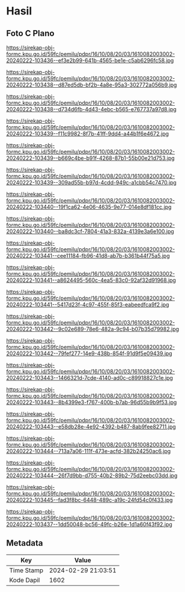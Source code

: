 # Hasil

## Foto C Plano

https://sirekap-obj-formc.kpu.go.id/59fc/pemilu/pdpr/16/10/08/20/03/1610082003002-20240222-103436--ef3e2b99-641b-4565-be1e-c5ab6296fc58.jpg

https://sirekap-obj-formc.kpu.go.id/59fc/pemilu/pdpr/16/10/08/20/03/1610082003002-20240222-103438--d87ed5db-bf2b-4a8e-95a3-302772a056b9.jpg

https://sirekap-obj-formc.kpu.go.id/59fc/pemilu/pdpr/16/10/08/20/03/1610082003002-20240222-103438--d734d6fb-4d43-4ebc-b565-e767737a97d8.jpg

https://sirekap-obj-formc.kpu.go.id/59fc/pemilu/pdpr/16/10/08/20/03/1610082003002-20240222-103439--f11c9982-8f7b-41ff-9dd4-a44b1f6e4672.jpg

https://sirekap-obj-formc.kpu.go.id/59fc/pemilu/pdpr/16/10/08/20/03/1610082003002-20240222-103439--b669c4be-b91f-4268-87b1-55b00e21d753.jpg

https://sirekap-obj-formc.kpu.go.id/59fc/pemilu/pdpr/16/10/08/20/03/1610082003002-20240222-103439--309ad55b-b97d-4cdd-949c-a1cbb54c7470.jpg

https://sirekap-obj-formc.kpu.go.id/59fc/pemilu/pdpr/16/10/08/20/03/1610082003002-20240222-103440--19f1ca62-4e06-4635-9e77-014e8df181cc.jpg

https://sirekap-obj-formc.kpu.go.id/59fc/pemilu/pdpr/16/10/08/20/03/1610082003002-20240222-103440--ba8dc3cf-7804-41a3-832a-4139e3a6e100.jpg

https://sirekap-obj-formc.kpu.go.id/59fc/pemilu/pdpr/16/10/08/20/03/1610082003002-20240222-103441--cee11184-fb96-41d8-ab7b-b361b44f75a5.jpg

https://sirekap-obj-formc.kpu.go.id/59fc/pemilu/pdpr/16/10/08/20/03/1610082003002-20240222-103441--a8624495-560c-4ea5-83c0-92af32d91968.jpg

https://sirekap-obj-formc.kpu.go.id/59fc/pemilu/pdpr/16/10/08/20/03/1610082003002-20240222-103441--5417d23f-4c97-455f-85f3-eabeedfca9f2.jpg

https://sirekap-obj-formc.kpu.go.id/59fc/pemilu/pdpr/16/10/08/20/03/1610082003002-20240222-103442--9c02e689-78e6-482a-9c94-b07b35d79982.jpg

https://sirekap-obj-formc.kpu.go.id/59fc/pemilu/pdpr/16/10/08/20/03/1610082003002-20240222-103442--79fef277-14e9-438b-854f-91d9f5e09439.jpg

https://sirekap-obj-formc.kpu.go.id/59fc/pemilu/pdpr/16/10/08/20/03/1610082003002-20240222-103443--1466321d-7cde-4140-ad0c-c89918827c1e.jpg

https://sirekap-obj-formc.kpu.go.id/59fc/pemilu/pdpr/16/10/08/20/03/1610082003002-20240222-103443--8b4399e3-f767-400b-b7ab-96d55b9b9f53.jpg

https://sirekap-obj-formc.kpu.go.id/59fc/pemilu/pdpr/16/10/08/20/03/1610082003002-20240222-103443--e58db28e-4e92-4392-b487-8ab9fee82711.jpg

https://sirekap-obj-formc.kpu.go.id/59fc/pemilu/pdpr/16/10/08/20/03/1610082003002-20240222-103444--713a7a06-111f-473e-acfd-382b24250ac6.jpg

https://sirekap-obj-formc.kpu.go.id/59fc/pemilu/pdpr/16/10/08/20/03/1610082003002-20240222-103444--26f7d9bb-d755-40b2-89b2-75d2eebc03dd.jpg

https://sirekap-obj-formc.kpu.go.id/59fc/pemilu/pdpr/16/10/08/20/03/1610082003002-20240222-103445--fad3f8bc-6448-489c-a19c-24fd54c0f433.jpg

https://sirekap-obj-formc.kpu.go.id/59fc/pemilu/pdpr/16/10/08/20/03/1610082003002-20240222-103437--1dd50048-bc56-49fc-b26e-1d1a60f43f92.jpg


## Metadata

| Key        | Value               |
| ---------- | ------------------- |
| Time Stamp | 2024-02-29 21:03:51 |
| Kode Dapil | 1602                |




